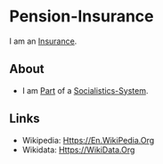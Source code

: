 # Pension-Insurance

I am an [Insurance](670046.md).

## About

- I am [Part](60084.md) of a [Socialistics-System](141100001.md).

## Links

- Wikipedia: [Https://En.WikiPedia.Org](https://en.wikipedia.org/wiki/Pension)
- Wikidata: [Https://WikiData.Org](https://wikidata.org/wiki/Q156223)
